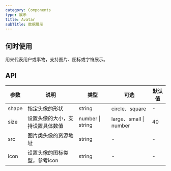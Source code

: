 ```yaml
---
category: Components
type: 展示
title: Avatar 
subTitle: 数据展示
---
```


## 何时使用
用来代表用户或事物，支持图片、图标或字符展示。


## API
| 参数              | 说明                             | 类型   | 可选 | 默认值 |
| ----------------- | -------------------------------- | ------ | ---- | ------ |
| shape            | 指定头像的形状                 | string | circle、square  | -      |
| size             | 设置头像的大小，支持设置具体数值 | number \| string | large、small \| number    | 40     |
| src            | 图片类头像的资源地址 | string | -    | -     |
| icon | 设置头像的图标类型，参考icon     | string | -    | -    |
	